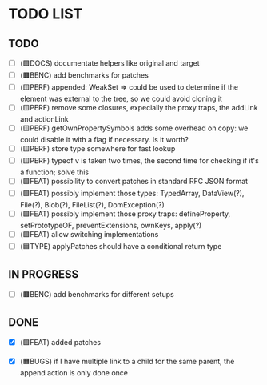 # TODO LIST

## TODO

- [ ] (🟪DOCS) documentate helpers like original and target
- [ ] (🟫BENC) add benchmarks for patches
- [ ] (🟨PERF) appended: WeakSet => could be used to determine if the element was external to the tree, so we could avoid cloning it
- [ ] (🟨PERF) remove some closures, expecially the proxy traps, the addLink and actionLink
- [ ] (🟨PERF) getOwnPropertySymbols adds some overhead on copy: we could disable it with a flag if necessary. Is it worth?
- [ ] (🟨PERF) store type somewhere for fast lookup
- [ ] (🟨PERF) typeof v is taken two times, the second time for checking if it's a function; solve this
- [ ] (🟩FEAT) possibility to convert patches in standard RFC JSON format
- [ ] (🟩FEAT) possibly implement those types: TypedArray, DataView(?), File(?), Blob(?), FileList(?), DomException(?)
- [ ] (🟩FEAT) possibly implement those proxy traps: defineProperty, setPrototypeOF, preventExtensions, ownKeys, apply(?)
- [ ] (🟩FEAT) allow switching implementations
- [ ] (🟦TYPE) applyPatches should have a conditional return type

## IN PROGRESS

- [ ] (🟫BENC) add benchmarks for different setups

## DONE
- [x] (🟩FEAT) added patches
- [x] (🟧BUGS) if I have multiple link to a child for the same parent, the append action is only done once


